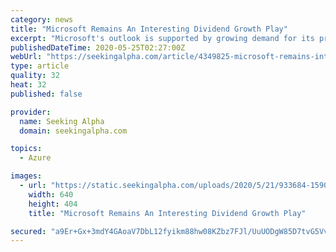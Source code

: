 ```yaml
---
category: news
title: "Microsoft Remains An Interesting Dividend Growth Play"
excerpt: "Microsoft's outlook is supported by growing demand for its productivity and cloud-computing offerings. Given its pristine balance sheet and high-quality cash fl"
publishedDateTime: 2020-05-25T02:27:00Z
webUrl: "https://seekingalpha.com/article/4349825-microsoft-remains-interesting-dividend-growth-play"
type: article
quality: 32
heat: 32
published: false

provider:
  name: Seeking Alpha
  domain: seekingalpha.com

topics:
  - Azure

images:
  - url: "https://static.seekingalpha.com/uploads/2020/5/21/933684-15900948877120063.png"
    width: 640
    height: 404
    title: "Microsoft Remains An Interesting Dividend Growth Play"

secured: "a9Er+Gx+3mdY4GAoaV7DbL12fyikm88hw08KZbz7FJl/UuUODgW85D7tvG5VvySGioz7GJNjV+4SWxEpp45WWsV2HjUifdZKEHE6GzDWdUT0G2j/ecrpAGMQxFnpQDuDU1hvLXV2hZDaiJ88c2JU3nEzxyyIdNiUaWKN5HKTuzbjhStqbGbfMrR5GMFHdTWWghcR80E3zQMMm8L19dW/05RjatBv4fn8KfXZUEOgUIqTctuj/P7LFYZ19xgrSkTXLuBsDw7UGQChkkpNsH8g0SQwC6QAEeTJI60ujf/ONoZkg4BiSJgr3vePO09C73pHRR6mRRBbDF0eeKl2M6iGjqwpWkbbxQF84u3SlJZty3bWWxFvsrqh9z0JvEXH7not3RSObPAl6dK6G/ReCjaSszkGZ7GJft9QRCrGFj56aFbjNSErEalO71HeWoMkTQc+UDVJisU4sZRg2Au1yg3DR/sTSFgU7ghxzbCpf7Et+2o=;3gAqR+C1FYT2ClXy7Otf4Q=="
---
```


